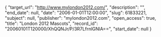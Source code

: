 {
  "target_url": "http://www.mylondon2012.com/", 
  "description": "", 
  "end_date": null, 
  "date": "2006-01-01T12:00:00", 
  "slug": 61833221, 
  "subject": null, 
  "publisher": "mylondon2012.com", 
  "open_access": true, 
  "title": "London 2012 Mascots", 
  "record_id": "20060101T120000/XhQQNJr/P/3R7LfrnlGNlA==", 
  "start_date": null
}

